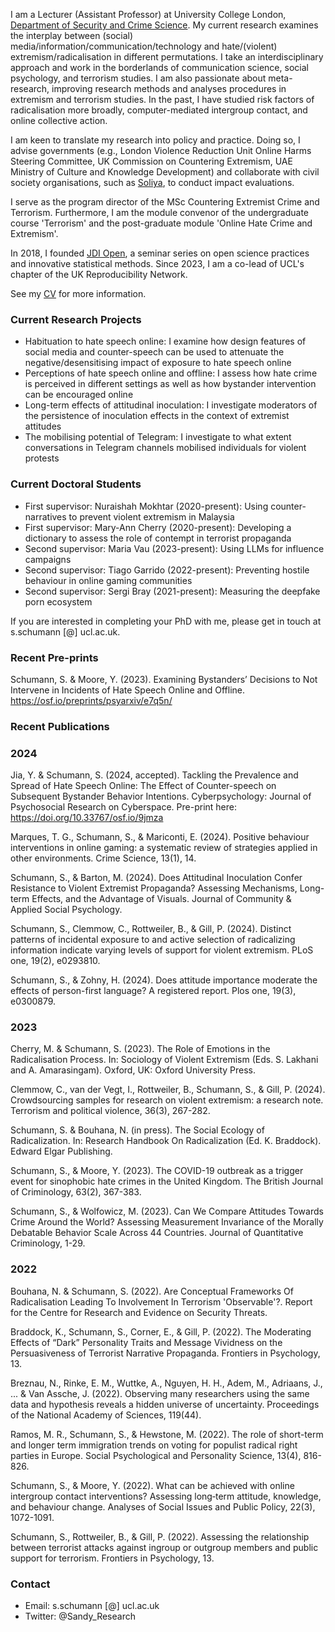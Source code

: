 I am a Lecturer (Assistant Professor) at University College London, [Department of Security and Crime Science](http://www.ucl.ac.uk/jill-dando-institute). My current research examines the interplay between (social) media/information/communication/technology and hate/(violent) extremism/radicalisation in different permutations. I take an interdisciplinary approach and work in the borderlands of communication science, social psychology, and terrorism studies. I am also passionate about meta-research, improving research methods and analyses procedures in extremism and terrorism studies. In the past, I have studied risk factors of radicalisation more broadly, computer-mediated intergroup contact, and online collective action. 

I am keen to translate my research into policy and practice. Doing so, I advise governments (e.g., London Violence Reduction Unit Online Harms Steering Committee, UK Commission on Countering Extremism, UAE Ministry of Culture and Knowledge Development) and collaborate with civil society organisations, such as [Soliya](https://soliya.net/impact), to conduct impact evaluations.

I serve as the program director of the MSc Countering Extremist Crime and Terrorism. Furthermore, I am the module convenor of the undergraduate course 'Terrorism' and the post-graduate module 'Online Hate Crime and Extremism'. 

In 2018, I founded [JDI Open](jdiopen.github.io), a seminar series on open science practices and innovative statistical methods. Since 2023, I am a co-lead of UCL's chapter of the UK Reproducibility Network.

See my [CV](https://github.com/sandyschumann/sandyschumann.github.io/blob/master/CV%20Sandy%20Schumann%20Jan%202024.pdf) for more information.




### Current Research Projects

* Habituation to hate speech online: I examine how design features of social media and counter-speech can be used to attenuate the negative/desensitising impact of exposure to hate speech online
* Perceptions of hate speech online and offline: I assess how hate crime is perceived in different settings as well as how bystander intervention can be encouraged online
* Long-term effects of attitudinal inoculation: I investigate moderators of the persistence of inoculation effects in the context of extremist attitudes
* The mobilising potential of Telegram: I investigate to what extent conversations in Telegram channels mobilised individuals for violent protests


### Current Doctoral Students

* First supervisor: Nuraishah Mokhtar (2020-present): Using counter-narratives to prevent violent extremism in Malaysia
* First supervisor: Mary-Ann Cherry (2020-present): Developing a dictionary to assess the role of contempt in terrorist propaganda
* Second supervisor: Maria Vau (2023-present): Using LLMs for influence campaigns
* Second supervisor: Tiago Garrido (2022-present): Preventing hostile behaviour in online gaming communities 
* Second supervisor: Sergi Bray (2021-present): Measuring the deepfake porn ecosystem


If you are interested in completing your PhD with me, please get in touch at s.schumann [@] ucl.ac.uk.


### Recent Pre-prints

Schumann, S. & Moore, Y. (2023). Examining Bystanders’ Decisions to Not Intervene in Incidents of Hate Speech Online and Offline. https://osf.io/preprints/psyarxiv/e7q5n/ 

### Recent Publications
### 2024

Jia, Y. & Schumann, S. (2024, accepted). Tackling the Prevalence and Spread of Hate Speech Online: The Effect of Counter-speech on Subsequent Bystander Behavior Intentions. Cyberpsychology: Journal of Psychosocial Research on Cyberspace. Pre-print here: https://doi.org/10.33767/osf.io/9jmza

Marques, T. G., Schumann, S., & Mariconti, E. (2024). Positive behaviour interventions in online gaming: a systematic review of strategies applied in other environments. Crime Science, 13(1), 14.

Schumann, S., & Barton, M. (2024). Does Attitudinal Inoculation Confer Resistance to Violent Extremist Propaganda? Assessing Mechanisms, Long-term Effects, and the Advantage of Visuals. Journal of Community & Applied Social Psychology.

Schumann, S., Clemmow, C., Rottweiler, B., & Gill, P. (2024). Distinct patterns of incidental exposure to and active selection of radicalizing information indicate varying levels of support for violent extremism. PLoS one, 19(2), e0293810.

Schumann, S., & Zohny, H. (2024). Does attitude importance moderate the effects of person-first language? A registered report. Plos one, 19(3), e0300879.

### 2023

Cherry, M. & Schumann, S. (2023). The Role of Emotions in the Radicalisation Process. In: Sociology of Violent Extremism (Eds. S. Lakhani and A. Amarasingam). Oxford, UK: Oxford University Press.

Clemmow, C., van der Vegt, I., Rottweiler, B., Schumann, S., & Gill, P. (2024). Crowdsourcing samples for research on violent extremism: a research note. Terrorism and political violence, 36(3), 267-282.

Schumann, S. & Bouhana, N. (in press). The Social Ecology of Radicalization. In: Research Handbook On Radicalization (Ed. K. Braddock). Edward Elgar Publishing.

Schumann, S., & Moore, Y. (2023). The COVID-19 outbreak as a trigger event for sinophobic hate crimes in the United Kingdom. The British Journal of Criminology, 63(2), 367-383.

Schumann, S., & Wolfowicz, M. (2023). Can We Compare Attitudes Towards Crime Around the World? Assessing Measurement Invariance of the Morally Debatable Behavior Scale Across 44 Countries. Journal of Quantitative Criminology, 1-29.

### 2022

Bouhana, N. & Schumann, S. (2022). Are Conceptual Frameworks Of Radicalisation Leading To Involvement In Terrorism 'Observable'?. Report for the Centre for Research and Evidence on Security Threats.

Braddock, K., Schumann, S., Corner, E., & Gill, P. (2022). The Moderating Effects of “Dark” Personality Traits and Message Vividness on the Persuasiveness of Terrorist Narrative Propaganda. Frontiers in Psychology, 13.

Breznau, N., Rinke, E. M., Wuttke, A., Nguyen, H. H., Adem, M., Adriaans, J., ... & Van Assche, J. (2022). Observing many researchers using the same data and hypothesis reveals a hidden universe of uncertainty. Proceedings of the National Academy of Sciences, 119(44).

Ramos, M. R., Schumann, S., & Hewstone, M. (2022). The role of short-term and longer term immigration trends on voting for populist radical right parties in Europe. Social Psychological and Personality Science, 13(4), 816-826.

Schumann, S., & Moore, Y. (2022). What can be achieved with online intergroup contact interventions? Assessing long‐term attitude, knowledge, and behaviour change. Analyses of Social Issues and Public Policy, 22(3), 1072-1091.

Schumann, S., Rottweiler, B., & Gill, P. (2022). Assessing the relationship between terrorist attacks against ingroup or outgroup members and public support for terrorism. Frontiers in Psychology, 13.


### Contact
* Email: s.schumann [@] ucl.ac.uk
* Twitter: @Sandy_Research
